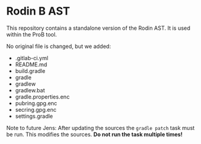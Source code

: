 # Rodin B AST

This repository contains a standalone version of the Rodin AST. It is used within the ProB tool.

No original file is changed, but we added:

* .gitlab-ci.yml
* README.md
* build.gradle
* gradle
* gradlew
* gradlew.bat
* gradle.properties.enc
* pubring.gpg.enc
* secring.gpg.enc
* settings.gradle

Note to future Jens:
After updating the sources the ```gradle patch``` task must be run. This modifies the sources. **Do not run the task multiple times!**
